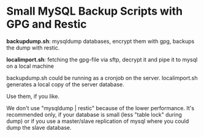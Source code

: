 # Small MySQL Backup Scripts with GPG and Restic 

**backupdump.sh**: mysqldump databases, encrypt them with gpg, backups the dump with restic.


**localimport.sh**: fetching the gpg-file via sftp, decrypt it and pipe it to mysql on a local machine

backupdump.sh could be running as a cronjob on the server. localimport.sh generates a local copy of the server database.

Use them, if you like.

We don't use "mysqldump | restic" because of the lower performance. It's recommended only, if your database is small (less "table lock" during dump) or if you use a master/slave replication of mysql where you could dump the slave database.
